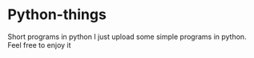 # Python-things
Short programs in python
I just upload some simple programs in python. Feel free to enjoy it
